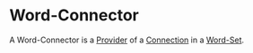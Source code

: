 # Word-Connector

A Word-Connector is a [Provider](600086.md) of a [Connection](60006.md) in a [Word-Set](650025.md).